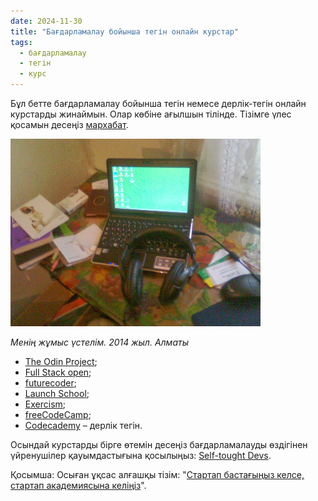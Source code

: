 ```yaml
---
date: 2024-11-30
title: "Бағдарламалау бойынша тегін онлайн курстар"
tags:
  - бағдарламалау
  - тегін
  - курс
---
```


Бұл бетте бағдарламалау бойынша тегін немесе дерлік-тегін онлайн курстарды жинаймын. Олар көбіне ағылшын тілінде. Тізімге үлес қосамын десеңіз [мархабат](https://github.com/yeldarx/homepage/blob/main/src/blog/2024/free-dev-courses.md). 

<img class="right-float-photo" src="/blog/images/2024/2014-work-table.jpg">

*Менің жұмыс үстелім. 2014 жыл. Алматы*

- [The Odin Project](https://www.theodinproject.com);
- [Full Stack open](https://fullstackopen.com/en/);
- [futurecoder](https://futurecoder.io/);
- [Launch School](https://launchschool.com/);
- [Exercism](https://exercism.org/);
- [freeCodeCamp](https://www.freecodecamp.org/);
- [Codecademy](https://www.codecademy.com) – дерлік тегін.

Осындай курстарды бірге өтемін десеңіз бағдарламалауды өздігінен үйренушілер қауымдастығына қосылыңыз: [Self-tought Devs](https://t.me/stdevs).

Қосымша: Осыған ұқсас алғашқы тізім: "[Стартап бастағыңыз келсе, стартап академиясына келіңіз](/blog/for-startupers/)".

<!-- *Last update: Nov 30, 2024.* -->